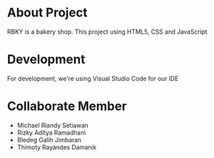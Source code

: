 # About Project
RBKY is a bakery shop. This project using HTML5, CSS and JavaScript

# Development
For development, we're using Visual Studio Code for our IDE

# Collaborate Member
- Michael Riandy Setiawan
- Rizky Aditya Ramadhani
- Bledeg Galih Jimbaran
- Thimoty Rayandes Damanik

